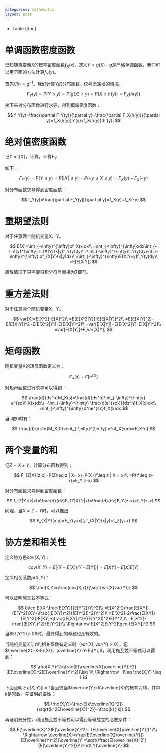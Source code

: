 ```yaml
---
categories: mathematic
layout: post
---
```


- Table
{:toc}
# 单调函数密度函数

已知随机变量$X$的概率密度函数$f_X(x)$，定义$Y=g(X)$，$g$是严格单调函数，我们可以用下面的方法计算$f_Y(y)$。

首先记$h=g^{-1}$。我们计算$Y$的分布函数。仅考虑递增的情况。



$$
F_Y(y)=P(Y\leq y) =P(g(X)\leq  y)=P(X\leq h(y))=F_X(h(y))
$$



接下来对分布函数进行求导，得到概率密度函数：



$$
f_Y(y)=\frac{\partial F_Y(y)}{\partial y}=\frac{\partial F_X(h(y))}{\partial y}=f_X(h(y))h'(y)=f_X(h(y))|h'(y)|
$$



# 绝对值密度函数

记$Y=\|X\|$，计算，计算$F_Y$

如下：

$$
F_Y(y)=P(Y\leq y) = P(|X|\leq y)=P(-y\leq X\leq y)=F_X(y)-F_X(-y)
$$



对分布函数求导得到密度函数：



$$
f_Y(y)=\frac{\partial F_Y(y)}{\partial y}=f_X(y)+f_X(-y)
$$



# 重期望法则

对于任意两个随机变量X、Y。


$$
E[X]=\int_{-\infty}^{\infty}xf_X(x)dx\\
=\int_{-\infty}^{\infty}xdx\int_{-\infty}^{\infty} f_{X|Y}(x|y)f_Y(y)dy\\
=\int_{-\infty}^{\infty}f_Y(y)dy\int_{-\infty}^{\infty} xf_{X|Y}(x|y)dx\\
=\int_{-\infty}^{\infty}E[X|Y=y]f_Y(y)dy\\
=E[E[X|Y]]
$$


离散情况下只需要将积分符号替换为$\sum$即可。

# 重方差法则

对于任意两个随机变量X、Y。


$$
var[X]=E[X^2]-E[X]^2\\
=E[E[X^2|Y]]-E[E[X|Y]]^2\\
=E[E[X|Y]^2]-E[E[X|Y]]^2+E[E[X^2|Y]]-E[E[X|Y]^2]\\
=var[E[X|Y]]+E[E[X^2|Y]-E[X|Y]^2]\\
=var[E[X|Y]]+E[var[X|Y]]
$$


# 矩母函数

随机变量X的矩母函数定义为：


$$
E_X(s)=E[e^{sX}]
$$


对矩母函数进行求导可以得到：


$$
\frac{d}{ds^n}M_X(s)=\frac{d}{ds^n}\int_{-\infty}^{\infty} e^{sx}f_X(x)dx\\
=\int_{-\infty}^{\infty} \frac{d(e^{sx})}{ds^n}f_X(x)dx\\
=\int_{-\infty}^{\infty} x^ne^{sx}f_X(x)dx
$$


当s取0时有：


$$
\frac{d}{ds^n}M_X(0)=\int_{-\infty}^{\infty} x^nf_X(x)dx=E[X^n]
$$


# 两个变量的和

记$Z=X+Y$，计算分布函数得到：


$$
F_{Z|X}(z|x)=P(Z\leq z | X= x)=P(X+Y\leq z | X = x)\\
=P(Y\leq z-x)=F_Y(z-x)
$$


对分布函数求导得到密度函数：


$$
f_{Z|X}(z|x)=\frac{d}{dz}F_{Z|X}(z|x)=\frac{d}{dz}F_Y(z-x)=f_Y(z-x)
$$



同理，当$X=Z-Y$时，可以推出


$$
F_{X|Y}(x|y)=F_Z(y+x)\\
f_{X|Y}(x|y)=f_Z(y+x)
$$



# 协方差和相关性

定义协方差$cov(X,Y)$：


$$
cov(X,Y)=E[(X-E[X])(Y-E[Y])]=E[XY]-E[X]E[Y]
$$


定义相关系数$\rho(X,Y)$：


$$
\rho(X,Y)=\frac{cov(X,Y)}{\sqrt{var(X)var(Y)}}
$$


可以证明施瓦兹不等式：


$$
0\leq E[(X-\frac{E[XY]}{E[Y^2]}Y)^2]\\
=E[X^2-2\frac{E[XY]}{E[Y^2]}XY+\frac{(E[XY])^2}{(E[Y^2])^2}Y^2]\\
=E[X^2]-2\frac{E[XY]}{E[Y^2]}E[XY]+\frac{(E[XY])^2}{(E[Y^2])^2}E[Y^2]\\
=E[X^2]-\frac{(E[XY])^2}{E[Y^2]}\\
\Rightarrow E[X^2]E[Y^2]\geq (E[XY])^2
$$


当$E\[Y^2\]=0$时，最终得到的命题也是有效的。



当随机变量$X$与$Y$的相关系数有定义时（$var(X),var(Y)>0$），记$\overline{X}=X-E\[X\]，\overline{Y}=Y-E\[Y\]$，利用施瓦兹不等式可以得到：



$$
\rho(X,Y)^2=\frac{E(\overline{X}\overline{Y})^2}{E[\overline{X}^2]E[\overline{Y}^2]}\leq 1\\
\Rightarrow -1\leq \rho(X,Y) \leq 1
$$



下面证明$\|\rho(X,Y)\|=1$当且仅当$\overline{Y}=k\overline{X}的概率为1$，其中$k$是常数。先证明必要性：



$$
\rho(X,Y)=\frac{E[k\overline{X}^2]}{\sqrt{k^2E[\overline{X}]^2}}=\frac{k}{|k|}
$$



再证明充分性，利用施瓦兹不等式可以得到等号成立的必要条件：



$$
E[\overline{X}^2]E[\overline{Y}^2]= (E[\overline{X}\overline{Y}])^2\\
\Rightarrow \overline{X}=\frac{E[\overline{X}\overline{Y}]}{E[\overline{Y}^2]}\overline{Y}=\sqrt{\frac{E[\overline{X}^2]}{E[\overline{Y}^2]}}\rho(X,Y)\overline{Y}
$$


